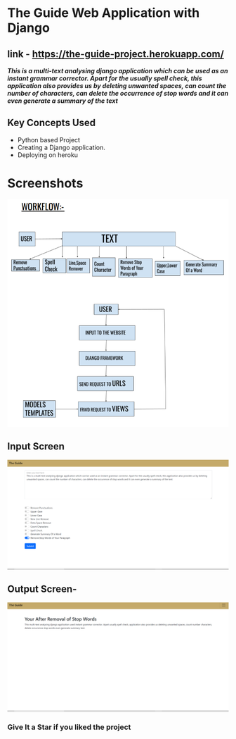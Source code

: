 # The Guide Web Application with Django #

## link - https://the-guide-project.herokuapp.com/ ##

***This is a multi-text analysing django application which can be used as an instant grammar corrector. Apart for the usually spell check, this application also provides us by deleting unwanted spaces, can count the number of characters, can delete the occurrence of stop words and it can even generate a summary of the text***

## Key Concepts Used ##
- Python based Project
- Creating a Django application.
- Deploying on heroku

# Screenshots <br>
<img src="Screenshots/Screenshot (2).png" />

## Input Screen
<img src="Screenshots/Screenshot (0).png" />


## Output Screen-
<img src="Screenshots/Screenshot (1).png" />


### Give It a Star if you liked the project 
